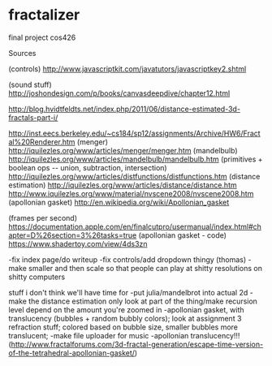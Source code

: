 # fractalizer
final project cos426

Sources

(controls) http://www.javascriptkit.com/javatutors/javascriptkey2.shtml

(sound stuff) http://joshondesign.com/p/books/canvasdeepdive/chapter12.html

http://blog.hvidtfeldts.net/index.php/2011/06/distance-estimated-3d-fractals-part-i/

http://inst.eecs.berkeley.edu/~cs184/sp12/assignments/Archive/HW6/Fractal%20Renderer.htm
(menger) http://iquilezles.org/www/articles/menger/menger.htm
(mandelbulb) http://iquilezles.org/www/articles/mandelbulb/mandelbulb.htm
(primitives + boolean ops -- union, subtraction, intersection) http://iquilezles.org/www/articles/distfunctions/distfunctions.htm
(distance estimation) http://iquilezles.org/www/articles/distance/distance.htm
http://www.iquilezles.org/www/material/nvscene2008/nvscene2008.htm
(apollonian gasket) http://en.wikipedia.org/wiki/Apollonian_gasket

(frames per second) https://documentation.apple.com/en/finalcutpro/usermanual/index.html#chapter=D%26section=3%26tasks=true
(apollonian gasket - code) https://www.shadertoy.com/view/4ds3zn

-fix index page/do writeup
-fix controls/add dropdown thingy (thomas)
-make smaller and then scale so that people can play at shitty resolutions on shitty computers


stuff i don't think we'll have time for
-put julia/mandelbrot into actual 2d
-make the distance estimation only look at part of the thing/make recursion level depend on the amount you're zoomed in
-apollonian gasket, with translucency (bubbles + random bubbly colors); look at assignment 3 refraction stuff; colored based on bubble size, smaller bubbles more translucent;
-make file uploader for music
-apollonian translucency!!! (http://www.fractalforums.com/3d-fractal-generation/escape-time-version-of-the-tetrahedral-apollonian-gasket/)

	